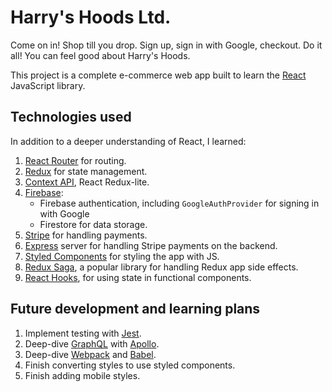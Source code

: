 # Harry's Hoods Ltd.

Come on in! Shop till you drop. Sign up, sign in with Google, checkout. Do it all! You can feel good about Harry's Hoods.

This project is a complete e-commerce web app built to learn the [React](https://reactjs.org/) JavaScript library.

## Technologies used

In addition to a deeper understanding of React, I learned:

1. [React Router](https://github.com/ReactTraining/react-router) for routing.
2. [Redux](https://redux.js.org/) for state management.
3. [Context API](https://reactjs.org/docs/context.html), React Redux-lite.
4. [Firebase](https://firebase.google.com/):
   * Firebase authentication, including `GoogleAuthProvider` for signing in with Google
   * Firestore for data storage.
5. [Stripe](https://stripe.com/) for handling payments.
6. [Express](https://expressjs.com/) server for handling Stripe payments on the backend.
7. [Styled Components](https://www.styled-components.com) for styling the app with JS.
8. [Redux Saga](https://github.com/redux-saga/redux-saga), a popular library for handling Redux app side effects.
9. [React Hooks](https://reactjs.org/docs/hooks-intro.html), for using state in functional components.

## Future development and learning plans

1. Implement testing with [Jest](https://jestjs.io/).
2. Deep-dive [GraphQL](https://graphql.org/) with [Apollo](https://github.com/apollographql/react-apollo).
3. Deep-dive [Webpack](https://webpack.js.org/) and [Babel](https://babeljs.io/).
4. Finish converting styles to use styled components.
5. Finish adding mobile styles.
